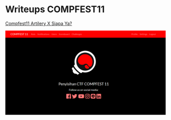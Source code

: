 # Writeups COMPFEST11

[Compfest11 Artilery X Siapa Ya?](https://github.com/muhammadhendro/CTF-Writeups/blob/master/2019/Compfest11/Compfest%2011%20Artilery%20x%20Siapa%20ya.pdf)

<p align="center"><img src="compfest11.png"></p>
